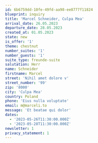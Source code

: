 ```yaml
---
id: 6b6759dd-10fe-49fd-aa98-ee8777f11824
blueprint: inquiry
title: 'Marcel Schneider, Culpa Mea'
arrival_date: 26.05.2023
departure_date: 28.05.2023
created_at: 01.05.2023
state: new
is_offer: '1'
theme: chestnut
number_suites: '1'
number_guests: '1'
suite_type: freunde-suite
salutation: Herr
name: Schneider
firstname: Marcel
street: 'Nihil amet dolore v'
street_number: '99'
zip: '8000'
city: 'Culpa Mea'
country: Poland
phone: 'Eius nulla voluptate'
email: m@marceli.to
message: 'Et beatae qui dolor'
dates:
  - '2023-05-26T11:30:00.000Z'
  - '2023-05-28T11:30:00.000Z'
newsletter: 1
privacy_statement: 1
---
```

